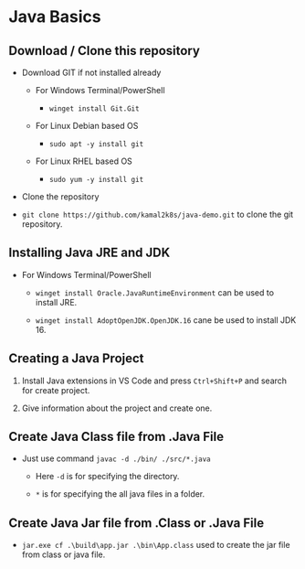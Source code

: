 # Java Basics


## Download / Clone this repository

- Download GIT if not installed already

  - For Windows Terminal/PowerShell

    - `winget install Git.Git`

  - For Linux Debian based OS

    - `sudo apt -y install git`

  - For Linux RHEL based OS

    - `sudo yum -y install git`

- Clone the repository

- `git clone https://github.com/kamal2k8s/java-demo.git` to clone the git repository.


## Installing Java JRE and JDK

- For Windows Terminal/PowerShell

  - `winget install Oracle.JavaRuntimeEnvironment` can be used to install JRE.

  - `winget install AdoptOpenJDK.OpenJDK.16` cane be used to install JDK 16.


## Creating a Java Project

1. Install Java extensions in VS Code and press `Ctrl+Shift+P` and search for create project.

2. Give information about the project and create one.


## Create Java Class file from .Java File

- Just use command `javac -d ./bin/ ./src/*.java`

    - Here `-d` is for specifying the directory.

    - `*` is for specifying the all java files in a folder.


## Create Java Jar file from .Class or .Java File

- `jar.exe cf .\build\app.jar .\bin\App.class` used to create the jar file from class or java file.